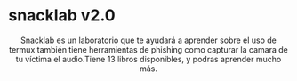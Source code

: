 # snacklab v2.0
<p align="center">Snacklab es un laboratorio que te ayudará a aprender sobre el uso de termux también tiene herramientas de phishing como capturar la camara de tu víctima el audio.Tiene 13 libros disponibles, y podras aprender mucho más.</p>
